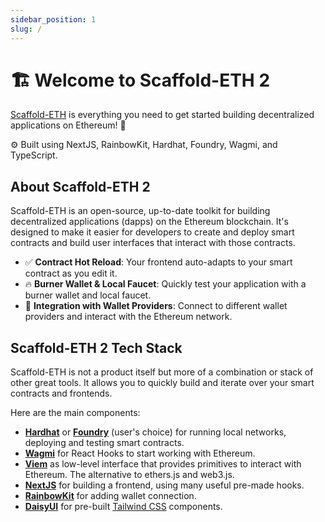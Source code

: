 ```yaml
---
sidebar_position: 1
slug: /
---
```


# 🏗 Welcome to Scaffold-ETH 2

[Scaffold-ETH](https://github.com/scaffold-eth/scaffold-eth-2) is everything you need to get started building decentralized applications on Ethereum! 🚀

⚙️ Built using NextJS, RainbowKit, Hardhat, Foundry, Wagmi, and TypeScript.

## About Scaffold-ETH 2

Scaffold-ETH is an open-source, up-to-date toolkit for building decentralized applications (dapps) on the Ethereum blockchain. It's designed to make it easier for developers to create and deploy smart contracts and build user interfaces that interact with those contracts.

- ✅ **Contract Hot Reload**: Your frontend auto-adapts to your smart contract as you edit it.
- 🔥 **Burner Wallet & Local Faucet**: Quickly test your application with a burner wallet and local faucet.
- 🔐 **Integration with Wallet Providers**: Connect to different wallet providers and interact with the Ethereum network.

## Scaffold-ETH 2 Tech Stack

Scaffold-ETH is not a product itself but more of a combination or stack of other great tools. It allows you to quickly build and iterate over your smart contracts and frontends.

Here are the main components:

- [**Hardhat**](https://hardhat.org/docs) or [**Foundry**](https://book.getfoundry.sh/) (user's choice) for running local networks, deploying and testing smart contracts.
- [**Wagmi**](https://1.x.wagmi.sh/react/getting-started) for React Hooks to start working with Ethereum.
- [**Viem**](https://viem.sh/docs/getting-started) as low-level interface that provides primitives to interact with Ethereum. The alternative to ethers.js and web3.js.
- [**NextJS**](https://nextjs.org/docs) for building a frontend, using many useful pre-made hooks.
- [**RainbowKit**](https://www.rainbowkit.com/docs/) for adding wallet connection.
- [**DaisyUI**](https://daisyui.com/docs/) for pre-built [Tailwind CSS](https://tailwindui.com/components) components.
